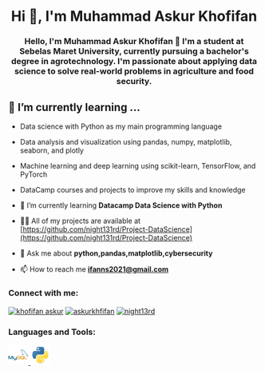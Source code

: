 <h1 align="center">Hi 👋, I'm Muhammad Askur Khofifan</h1>
<h3 align="center">Hello, I'm Muhammad Askur Khofifan 👋 I'm a student at Sebelas Maret University, currently pursuing a bachelor's degree in agrotechnology. I'm passionate about applying data science to solve real-world problems in agriculture and food security. 
  
  ## 🌱 I’m currently learning ... 
  - Data science with Python as my main programming language
  - Data analysis and visualization using pandas, numpy, matplotlib, seaborn, and plotly 
  - Machine learning and deep learning using scikit-learn, TensorFlow, and PyTorch
  - DataCamp courses and projects to improve my skills and knowledge</h3>

- 🌱 I’m currently learning **Datacamp Data Science with Python**

- 👨‍💻 All of my projects are available at [https://github.com/night131rd/Project-DataScience](https://github.com/night131rd/Project-DataScience)

- 💬 Ask me about **python,pandas,matplotlib,cybersecurity**

- 📫 How to reach me **ifanns2021@gmail.com**

<h3 align="left">Connect with me:</h3>
<p align="left">
<a href="https://fb.com/khofifan askur" target="blank"><img align="center" src="https://raw.githubusercontent.com/rahuldkjain/github-profile-readme-generator/master/src/images/icons/Social/facebook.svg" alt="khofifan askur" height="30" width="40" /></a>
<a href="https://instagram.com/askurkhfifan" target="blank"><img align="center" src="https://raw.githubusercontent.com/rahuldkjain/github-profile-readme-generator/master/src/images/icons/Social/instagram.svg" alt="askurkhfifan" height="30" width="40" /></a>
<a href="https://discord.gg/night13rd" target="blank"><img align="center" src="https://raw.githubusercontent.com/rahuldkjain/github-profile-readme-generator/master/src/images/icons/Social/discord.svg" alt="night13rd" height="30" width="40" /></a>
</p>

<h3 align="left">Languages and Tools:</h3>
<p align="left"> <a href="https://www.mysql.com/" target="_blank" rel="noreferrer"> <img src="https://raw.githubusercontent.com/devicons/devicon/master/icons/mysql/mysql-original-wordmark.svg" alt="mysql" width="40" height="40"/> </a> <a href="https://www.python.org" target="_blank" rel="noreferrer"> <img src="https://raw.githubusercontent.com/devicons/devicon/master/icons/python/python-original.svg" alt="python" width="40" height="40"/> </a> </p>
